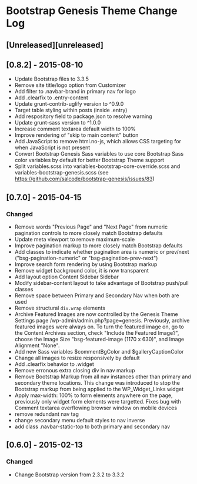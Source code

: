 Bootstrap Genesis Theme Change Log
==================================

## [Unreleased][unreleased]

## [0.8.2] - 2015-08-10
- Update Bootstrap files to 3.3.5
- Remove site title/logo option from Customizer
- Add filter to .navbar-brand in primary nav for logo
- Add .clearfix to .entry-content
- Update grunt-contrib-uglify version to ^0.9.0
- Target table styling within posts (inside .entry)
- Add respository field to package.json to resolve warning
- Update grunt-sass version to ^1.0.0
- Increase comment textarea default width to 100%
- Improve rendering of "skip to main content" button
- Add JavaScript to remove html.no-js, which allows CSS targeting for when
JavaScript is not present
- Convert Bootstrap Genesis Sass variables to use core Bootstrap Sass color
variables by default for better Bootstrap Theme support
- Split variables.scss into variables-bootstrap-core-override.scss and
variables-bootstrap-genesis.scss (see
https://github.com/salcode/bootstrap-genesis/issues/83)

## [0.7.0] - 2015-04-15

### Changed
- Remove words "Previous Page" and "Next Page" from numeric pagination
controls to more closely match Bootstrap defaults
- Update meta viewport to remove maximum-scale
- Improve pagination markup to more closely match Bootstrap defaults
- Add classes to indicate whether pagination area is numeric or
prev/next ("bsg-pagination-numeric" or "bsg-pagination-prev-next")
- Improve search form rendering by using Bootstrap markup
- Remove widget background color, it is now transparent
- Add layout option Content Sidebar Sidebar
- Modify sidebar-content layout to take advantage of Bootstrap
push/pull classes
- Remove space between Primary and Secondary Nav when both are used
- Remove structural `div.wrap` elements
- Archive Featured Images are now controlled by the Genesis Theme Settings page
/wp-admin/admin.php?page=genesis.  Previously, archive featured images were
always on.  To turn the featured image on, go to the Content Archives
section, check "Include the Featured Image?", choose the Image Size
"bsg-featured-image (1170 x 630)", and Image Alignment "None".
- Add new Sass variables $commentBgColor and $galleryCaptionColor
- Change all images to resize responsively by default
- Add .clearfix behavior to .widget
- Remove erronous extra closing div in nav markup
- Remove Bootstrap Markup from all nav instances other than
primary and secondary theme locations. This change was introduced to stop
the Bootstrap markup from being applied to the WP_Widget_Links widget
- Apply max-width: 100% to form elements anywhere on the page, previously only
widget form elements were targetted. Fixes bug with Comment textarea
overflowing browser window on mobile devices
- remove redundant nav tag
- change secondary menu default styles to nav inverse
- add class .navbar-static-top to both primary and secondary nav

## [0.6.0] - 2015-02-13

### Changed
- Change Bootstrap version from 2.3.2 to 3.3.2
